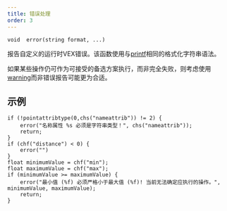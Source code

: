 ```yaml
---
title: 错误处理
order: 3
---
```


`void  error(string format, ...)`

报告自定义的运行时VEX错误。该函数使用与[printf](printf.html "将值打印到启动VEX程序的控制台。")相同的格式化字符串语法。

如果某些操作仍可作为可接受的备选方案执行，而非完全失败，则考虑使用[warning](warning.html "报告自定义的运行时VEX警告。")而非错误报告可能更为合适。

## 示例

```vex
if (!pointattribtype(0,chs("nameattrib")) != 2) {
    error("名称属性 %s 必须是字符串类型！", chs("nameattrib"));
    return;
}
if (chf("distance") < 0) {
    error("")
}
float minimumValue = chf("min");
float maximumValue = chf("max");
if (minimumValue >= maximumValue) {
    error("最小值 (%f) 必须严格小于最大值 (%f)! 当前无法确定应执行的操作。", minimumValue, maximumValue);
    return;
}

```
